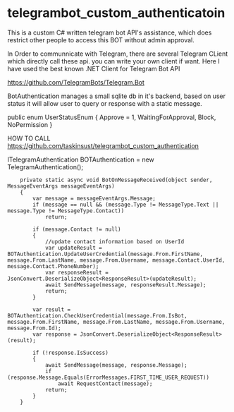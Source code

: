 # telegrambot_custom_authenticatoin
This is a custom C# written telegram bot API's assistance, which does restrict other people to access this BOT without admin approval.

In Order to communnicate with Telegram, there are several Telegram CLient which directly call these api. you can write your own client if want.
Here I have used the best known .NET Client for Telegram Bot API

https://github.com/TelegramBots/Telegram.Bot

BotAuthentication manages a small sqlite db in it's backend, based on user status it will allow user to query or response with a static message.  

 public enum UserStatusEnum
                    {
                        Approve = 1,
                        WaitingForApproval,
                        Block,
                        NoPermission
                    }
               
HOW TO CALL https://github.com/taskinsust/telegrambot_custom_authentication

ITelegramAuthentication BOTAuthentication = new TelegramAuthentication();

        private static async void BotOnMessageReceived(object sender, MessageEventArgs messageEventArgs)
        {
            var message = messageEventArgs.Message;
            if (message == null && (message.Type != MessageType.Text || message.Type != MessageType.Contact))
                return;

            if (message.Contact != null)
            {
                //update contact information based on UserId
                var updateResult = BOTAuthentication.UpdateUserCredential(message.From.FirstName, message.From.LastName, message.From.Username, message.Contact.UserId, message.Contact.PhoneNumber);
                var responseResult = JsonConvert.DeserializeObject<ResponseResult>(updateResult);
                await SendMessage(message, responseResult.Message);
                return;
            }

            var result = BOTAuthentication.CheckUserCredential(message.From.IsBot, message.From.FirstName, message.From.LastName, message.From.Username, message.From.Id);
            var response = JsonConvert.DeserializeObject<ResponseResult>(result);

            if (!response.IsSuccess)
            {
                await SendMessage(message, response.Message);
                if (response.Message.Equals(ErrorMessages.FIRST_TIME_USER_REQUEST))
                    await RequestContact(message);
                return;
            }
        }
